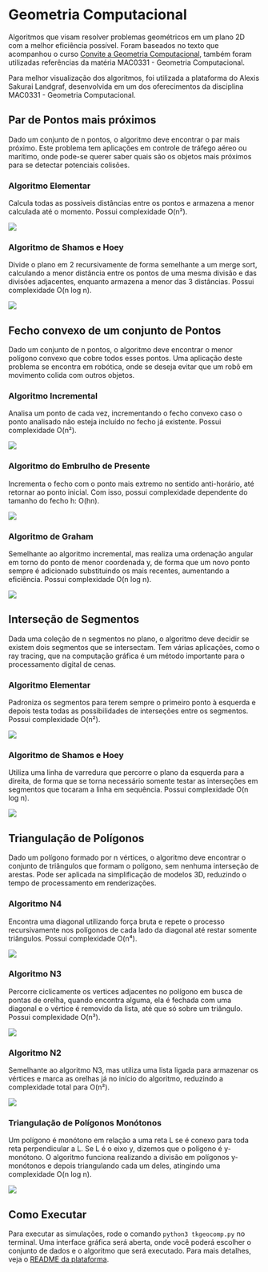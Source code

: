 # Geometria Computacional

Algoritmos que visam resolver problemas geométricos em um plano 2D com a melhor eficiência possível. Foram baseados no texto que acompanhou o curso [Convite a Geometria Computacional](https://www.ime.usp.br/~cris/jai2009/), também foram utilizadas referências da matéria MAC0331 - Geometria Computacional.

Para melhor visualização dos algoritmos, foi utilizada a plataforma do Alexis Sakurai Landgraf, desenvolvida em um dos oferecimentos da disciplina MAC0331 - Geometria Computacional.

## Par de Pontos mais próximos

Dado um conjunto de n pontos, o algoritmo deve encontrar o par mais próximo. Este problema tem aplicações em controle de tráfego aéreo ou marítimo, onde pode-se querer saber quais são os objetos mais próximos para se detectar potenciais colisões.

### Algoritmo Elementar

Calcula todas as possíveis distâncias entre os pontos e armazena a menor calculada até o momento. Possui complexidade O(n²).

![](assets/dist-brute.gif)

### Algoritmo de Shamos e Hoey

Divide o plano em 2 recursivamente de forma semelhante a um merge sort, calculando a menor distância entre os pontos de uma mesma divisão e das divisões adjacentes, enquanto armazena a menor das 3 distâncias. Possui complexidade O(n log n).

![](assets/dist-sh.gif)

## Fecho convexo de um conjunto de Pontos

Dado um conjunto de n pontos, o algoritmo deve encontrar o menor polígono convexo que cobre todos esses pontos. Uma aplicação deste problema se encontra em robótica, onde se deseja evitar que um robô em movimento colida com outros objetos.

### Algoritmo Incremental

Analisa um ponto de cada vez, incrementando o fecho convexo caso o ponto analisado não esteja incluído no fecho já existente. Possui complexidade O(n²).

![](assets/fecho-inc.gif)

### Algoritmo do Embrulho de Presente

Incrementa o fecho com o ponto mais extremo no sentido anti-horário, até retornar ao ponto inicial. Com isso, possui complexidade dependente do tamanho do fecho h: O(hn).

![](assets/fecho-pres.gif)

### Algoritmo de Graham

Semelhante ao algoritmo incremental, mas realiza uma ordenação angular em torno do ponto de menor coordenada y, de forma que um novo ponto sempre é adicionado substituindo os mais recentes, aumentando a eficiência. Possui complexidade O(n log n).

![](assets/fecho-graham.gif)

## Interseção de Segmentos

Dada uma coleção de n segmentos no plano, o algoritmo deve decidir se existem dois segmentos que se intersectam. Tem várias aplicações, como o ray tracing, que na computação gráfica é um método importante para o processamento digital de cenas.

### Algoritmo Elementar

Padroniza os segmentos para terem sempre o primeiro ponto à esquerda e depois testa todas as possibilidades de interseções entre os segmentos. Possui complexidade O(n²).

![](assets/intersec-brute.gif)

### Algoritmo de Shamos e Hoey

Utiliza uma linha de varredura que percorre o plano da esquerda para a direita, de forma que se torna necessário somente testar as interseções em segmentos que tocaram a linha em sequência. Possui complexidade O(n log n).

![](assets/intersec-sh.gif)

## Triangulação de Polígonos

Dado um polígono formado por n vértices, o algoritmo deve encontrar o conjunto de triângulos que formam o polígono, sem nenhuma interseção de arestas. Pode ser aplicada na simplificação de modelos 3D, reduzindo o tempo de processamento em renderizações.

### Algoritmo N4

Encontra uma diagonal utilizando força bruta e repete o processo recursivamente nos polígonos de cada lado da diagonal até restar somente triângulos. Possui complexidade O(n⁴).

![](assets/triang-n4.gif)

### Algoritmo N3

Percorre ciclicamente os vertices adjacentes no polígono em busca de pontas de orelha, quando encontra alguma, ela é fechada com uma diagonal e o vértice é removido da lista, até que só sobre um triângulo. Possui complexidade O(n³).

![](assets/triang-n3.gif)

### Algoritmo N2

Semelhante ao algoritmo N3, mas utiliza uma lista ligada para armazenar os vértices e marca as orelhas já no início do algoritmo, reduzindo a complexidade total para O(n²).

![](assets/triang-n2.gif)

### Triangulação de Polígonos Monótonos

Um polígono é monótono em relação a uma reta L se é conexo para toda reta perpendicular a L. Se L é o eixo y, dizemos que o polígono é y-monótono. O algoritmo funciona realizando a divisão em polígonos y-monótonos e depois triangulando cada um deles, atingindo uma complexidade O(n log n).

![](assets/triang-mono.gif)

## Como Executar

Para executar as simulações, rode o comando `python3 tkgeocomp.py` no terminal. Uma interface gráfica será aberta, onde você poderá escolher o conjunto de dados e o algoritmo que será executado. Para mais detalhes, veja o [README da plataforma](src/README.md).
